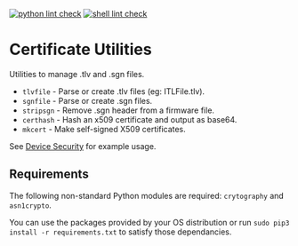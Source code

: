 [![python lint check](https://github.com/usecallmanagernz/certutils/actions/workflows/pylint.yml/badge.svg?branch=master)](https://github.com/usecallmanagernz/certutils/actions/workflows/pylint.yml) [![shell lint check](https://github.com/usecallmanagernz/certutils/actions/workflows/shellcheck.yml/badge.svg?branch=master)](https://github.com/usecallmanagernz/certutils/actions/workflows/shellcheck.yml)

# Certificate Utilities

Utilities to manage .tlv and .sgn files.

* `tlvfile` - Parse or create .tlv files (eg: ITLFile.tlv).
* `sgnfile` - Parse or create .sgn files.
* `stripsgn` - Remove .sgn header from a firmware file.
* `certhash` - Hash an x509 certificate and output as base64.
* `mkcert` - Make self-signed X509 certificates.

See [Device Security](http://usecallmanager.nz/itl-file-tlv.html) for
example usage.

## Requirements

The following non-standard Python modules are required: `crytography` and
`asn1crypto`.

You can use the packages provided by your OS distribution or run
`sudo pip3 install -r requirements.txt` to satisfy those dependancies.
